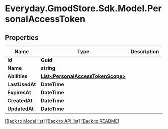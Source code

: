 # Everyday.GmodStore.Sdk.Model.PersonalAccessToken

## Properties

Name | Type | Description | Notes
------------ | ------------- | ------------- | -------------
**Id** | **Guid** |  | 
**Name** | **string** |  | 
**Abilities** | [**List&lt;PersonalAccessTokenScope&gt;**](PersonalAccessTokenScope.md) |  | 
**LastUsedAt** | **DateTime** |  | 
**ExpiresAt** | **DateTime** |  | 
**CreatedAt** | **DateTime** |  | 
**UpdatedAt** | **DateTime** |  | 

[[Back to Model list]](../README.md#documentation-for-models) [[Back to API list]](../README.md#documentation-for-api-endpoints) [[Back to README]](../README.md)

